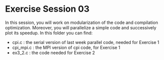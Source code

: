 # Exercise Session 03 #
In this session, you will work on modularization of the code and compilation optimization. Moreover, you will parallelize a simple code and successively plot its speedup. 
In this folder you can find:

* cpi.c : the serial version of last week parallel code, needed for Exercise 1
* cpi_mpi.c : the MPI version of cpi code, for Exercise 1
* ex3_2.c : the code needed for Exercise 2 
